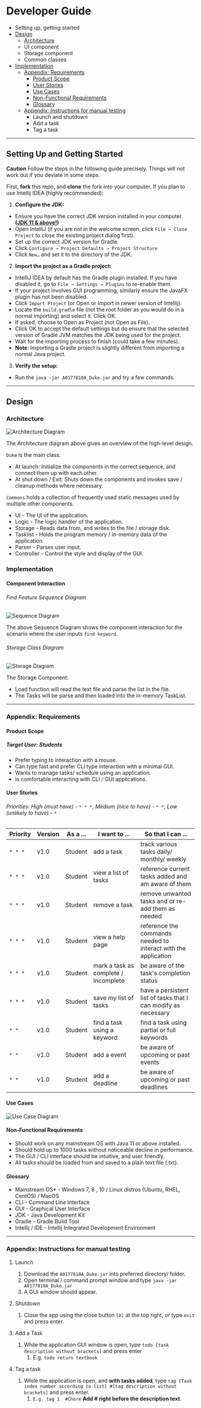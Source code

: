 # Developer Guide

* Setting up, getting started
* [Design](#Design)
    * [Architecture](#Architecture)
    * UI component
    * Storage component
    * Common classes
* [Implementation](#Implementation)
    * [Appendix: Requirements](#Appendix:-Requirements)
        * [Product Scope](#Product-Scope)
        * [User Stories](#User-Stories)
        * [Use Cases](#Use-Cases)
        * [Non-Functional Requirements](#Non-Functional-Requirements)
        * [Glossary](#Glossary)
    * [Appendix: Instructions for manual testing](#Appendix:-Instructions-for-manual-testing)
        * Launch and shutdown
        * Add a task
        * Tag a task
---
## Setting Up and Getting Started
**Caution** Follow the steps in the following guide precisely. Things will not work out if you deviate in some steps.

First, **fork** this repo, and **clone** the fork into your computer.
If you plan to use Intellij IDEA (highly recommended):

1. **Configure the JDK:**
* Ensure you have the correct JDK version installed in your computer. **([JDK 11 & above!](https://www.oracle.com/sg/java/technologies/javase-jdk11-downloads.html))**
* Open IntelliJ (if you are not in the welcome screen, click ```File → Close Project``` to close the existing project dialog first).
* Set up the correct JDK version for Gradle.
* Click ```Configure → Project Defaults → Project Structure```
* Click ```New…``` and set it to the directory of the JDK.
2. **Import the project as a Gradle project:**
* IntelliJ IDEA by default has the Gradle plugin installed. If you have disabled it, go to ```File → Settings → Plugins``` to re-enable them.
* If your project involves GUI programming, similarly ensure the JavaFX plugin has not been disabled.
* Click ```Import Project``` (or Open or Import in newer version of Intellij).
* Locate the ```build.gradle``` file (not the root folder as you would do in a normal importing) and select it. Click OK.
* If asked, choose to Open as Project (not Open as File).
* Click OK to accept the default settings but do ensure that the selected version of Gradle JVM matches the JDK being used for the project.
* Wait for the importing process to finish (could take a few minutes).
* **Note**: Importing a Gradle project is slightly different from importing a normal Java project.
3. **Verify the setup:**
* Run the ```java -jar A0177810A_Duke.jar``` and try a few commands.
---
## Design

### Architecture
![Architecture Diagram](images/Architecture.png)

The Architecture diagram above gives an overview of the high-level design.

`Duke` is the main class.

* At launch: Initialize the components in the correct sequence, and connect them up with each other.
* At shut down / Exit: Shuts down the components and invokes save / cleanup methods where necessary.

`Commons` holds a collection of frequently used static messages used by multiple other components.

* UI - The UI of the application.
* Logic - The logic handler of the application.
* Storage - Reads data from, and writes to the file / storage disk.
* Tasklist - Holds the program memory / in-memory data of the application.
* Parser - Parses user input.
* Controller - Control the style and display of the GUI.

### Implementation
#### Component Interaction
###### Find Feature Sequence Diagram
![Sequence Diagram](images/Sequence-Duke.png)

The above Sequence Diagram shows the component interaction for the scenario where the user inputs `find keyword`.

###### Storage Class Diagram
![Storage Diagram](images/Storage-Class.png)

The Storage Component:

* Load function will read the text file and parse the list in the file.
* The Tasks will be parse and then loaded into the in-memory TaskList.

---
### Appendix: Requirements

#### Product Scope
##### Target User: Students
* Prefer typing to interaction with a mouse.
* Can type fast and prefer CLI type interaction with a minimal GUI.
* Wants to manage tasks/ schedule using an application.
* Is comfortable interacting with CLI / GUI applications.

#### User Stories
###### *Priorities: High (must have) - `* * *`, Medium (nice to have) - `* *`, Low (unlikely to have) - `*`*

|Priority|Version| As a ... | I want to ... | So that I can ...|
|--------|--------|----------|---------------|------------------|
|`* * *`|v1.0|Student|add a task|track various tasks daily/ monthly/ weekly|
|`* * *`|v1.0|Student|view a list of tasks|reference current tasks added and am aware of them|
|`* * *`|v1.0|Student|remove a task|remove unwanted tasks and or re-add them as needed
|`* * *`|v1.0|Student|view a help page|reference the commands needed to interact with the application
|`* * *`|v1.0|Student|mark a task as complete / incomplete| be aware of the task's completion status
|`* * *`|v1.0|Student|save my list of tasks|have a persistent list of tasks that I can modify as necessary
|`* * `|v1.0|Student|find a task using a keyword| find a task using partial or full keywords
|`* * `|v1.0|Student|add a event| be aware of upcoming or past events
|`* * `|v1.0|Student|add a deadline| be aware of upcoming or past deadlines

#### Use Cases
![Use Case Diagram](images/UseCase.png)

#### Non-Functional Requirements

* Should work on any mainstream OS with Java 11 or above installed.
* Should hold up to 1000 tasks without noticeable decline in performance.
* The GUI / CLI interface should be intuitive, and user friendly.
* All tasks should be loaded from and saved to a plain text file (.txt).

#### Glossary
* Mainstream OS* - Windows 7, 8 , 10 / Linux distros (Ubuntu, RHEL, CentOS) / MacOS
* CLI - Command Line Interface
* GUI - Graphical User Interface
* JDK - Java Development Kit
* Gradle - Gradle Build Tool
* Intellij / IDE - Intellij Integrated Development Environment

---
### Appendix: Instructions for manual testing

1. Launch
    1. Download the ```A0177810A_Duke.jar``` into preferred directory/ folder.
    1. Open terminal / command prompt window and type ```java -jar A0177810A_Duke.jar```
    1. A GUI window should appear.
    
1. Shutdown
    1. Close the app using the close button `[X]` at the top right, or type `exit` and press enter.
    
1. Add a Task
    1. While the application GUI window is open, type `todo [task description without brackets]` and press enter
        1. E.g. ```todo return textbook```
    
1. Tag a task
    1. While the application is open, and **with tasks added**, type ```tag [Task index number according to list] #[tag description without brackets]``` and press enter.
        1. ```E.g. tag 1  #Chore``` **Add # right before the description text**.

